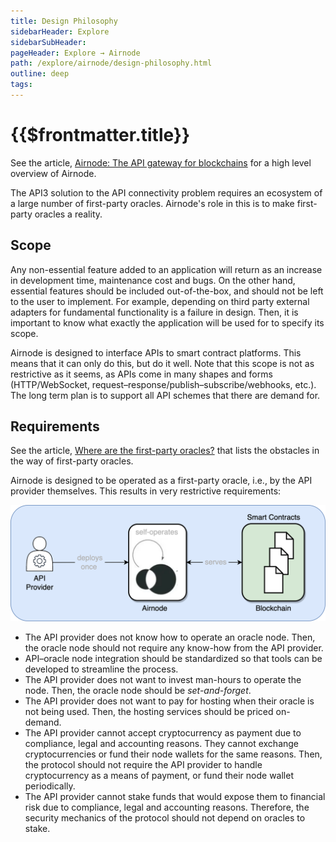 ```yaml
---
title: Design Philosophy
sidebarHeader: Explore
sidebarSubHeader:
pageHeader: Explore → Airnode
path: /explore/airnode/design-philosophy.html
outline: deep
tags:
---
```


<PageHeader/>

<SearchHighlight/>

# {{$frontmatter.title}}

See the article,
[Airnode: The API gateway for blockchains](https://medium.com/api3/airnode-the-api-gateway-for-blockchains-8b07ff136840)<ExternalLinkImage/>
for a high level overview of Airnode.

The API3 solution to the API connectivity problem requires an ecosystem of a
large number of first-party oracles. Airnode's role in this is to make
first-party oracles a reality.

## Scope

Any non-essential feature added to an application will return as an increase in
development time, maintenance cost and bugs. On the other hand, essential
features should be included out-of-the-box, and should not be left to the user
to implement. For example, depending on third party external adapters for
fundamental functionality is a failure in design. Then, it is important to know
what exactly the application will be used for to specify its scope.

Airnode is designed to interface APIs to smart contract platforms. This means
that it can only do this, but do it well. Note that this scope is not as
restrictive as it seems, as APIs come in many shapes and forms (HTTP/WebSocket,
request–response/publish–subscribe/webhooks, etc.). The long term plan is to
support all API schemes that there are demand for.

## Requirements

See the article,
[Where are the first-party oracles?](https://medium.com/api3/where-are-the-first-party-oracles-5078cebaf17)<ExternalLinkImage/>
that lists the obstacles in the way of first-party oracles.

Airnode is designed to be operated as a first-party oracle, i.e., by the API
provider themselves. This results in very restrictive requirements:

<p align="center">
  <img src="../assets/images/airnode.png" />
</p>

- The API provider does not know how to operate an oracle node. Then, the oracle
  node should not require any know-how from the API provider.
- API–oracle node integration should be standardized so that tools can be
  developed to streamline the process.
- The API provider does not want to invest man-hours to operate the node. Then,
  the oracle node should be _set-and-forget_.
- The API provider does not want to pay for hosting when their oracle is not
  being used. Then, the hosting services should be priced on-demand.
- The API provider cannot accept cryptocurrency as payment due to compliance,
  legal and accounting reasons. They cannot exchange cryptocurrencies or fund
  their node wallets for the same reasons. Then, the protocol should not require
  the API provider to handle cryptocurrency as a means of payment, or fund their
  node wallet periodically.
- The API provider cannot stake funds that would expose them to financial risk
  due to compliance, legal and accounting reasons. Therefore, the security
  mechanics of the protocol should not depend on oracles to stake.
